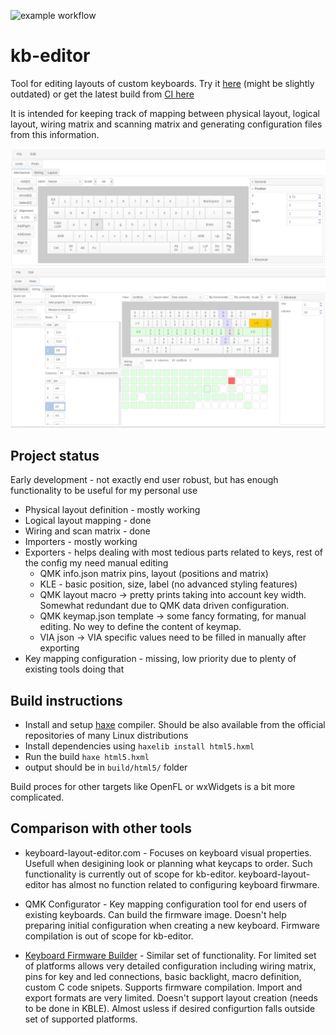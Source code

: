 ![example workflow](https://github.com/karliss/kb-editor/actions/workflows/testing.yaml/badge.svg)

# kb-editor
Tool for editing layouts of custom keyboards. Try it [here](https://karliss.github.io/kb-editor/preview) (might be slightly outdated) or get the latest build from [CI here](https://github.com/karliss/kb-editor/actions/workflows/testing.yaml)

It is intended for keeping track of mapping between physical layout, logical layout, wiring matrix and scanning matrix and generating configuration files from this information.

![image physical layout edit](docs/images/readmed_p.png)
![image wiring edit](docs/images/readme_w.png)

## Project status

Early development - not exactly end user robust, but has enough functionality to be useful for my personal use

* Physical layout definition - mostly working
* Logical layout mapping - done
* Wiring and scan matrix - done
* Importers - mostly working
* Exporters - helps dealing with most tedious parts related to keys, rest of the config my need manual editing
   - QMK info.json matrix pins, layout (positions and matrix)
   - KLE - basic position, size, label (no advanced styling features)
   - QMK layout macro -> pretty prints taking into account key width. Somewhat redundant due to QMK data driven configuration.
   - QMK keymap.json template -> some fancy formating, for manual editing. No wey to define the content of keymap. 
   - VIA json -> VIA specific values need to be filled in manually after exporting
* Key mapping configuration - missing, low priority due to plenty of existing tools doing that

## Build instructions

* Install and setup  [haxe](https://haxe.org/)  compiler. Should be also available from the official repositories of many Linux distributions
* Install dependencies using `haxelib install html5.hxml`
* Run the build `haxe html5.hxml`
* output should be in `build/html5/` folder

Build proces for other targets like OpenFL or wxWidgets is a bit more complicated.

## Comparison with other tools

* keyboard-layout-editor.com - Focuses on keyboard visual properties. Usefull when desigining look or planning what keycaps to order. Such functionality is currently out of scope for kb-editor.  keyboard-layout-editor has almost no function related to configuring keyboard firwmare.

* QMK Configurator - Key mapping configuration tool for end users of existing keyboards. Can build the firmware image. Doesn't help preparing initial configuration when creating a new keyboard. Firmware compilation is out of scope for kb-editor.

* [Keyboard Firmware Builder](https://kbfirmware.com/) - Similar set of functionality. For limited set of platforms allows very detailed configuration including wiring matrix, pins for key and led connections, basic backlight, macro definition, custom C code snipets. Supports firmware compilation. Import and export formats are very limited. Doesn't support layout creation (needs to be done in KBLE). Almost usless if desired configurtion falls outside set of supported platforms.
